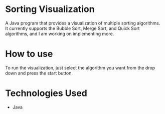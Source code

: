 # Sorting Visualization
A Java program that provides a visualization of multiple sorting algorithms. It currently supports the Bubble Sort, Merge Sort, and Quick Sort algorithms, and I am working on implementing more.

# How to use
To run the visualization, just select the algorithm you want from the drop down and press the start button.

# Technologies Used
* Java
